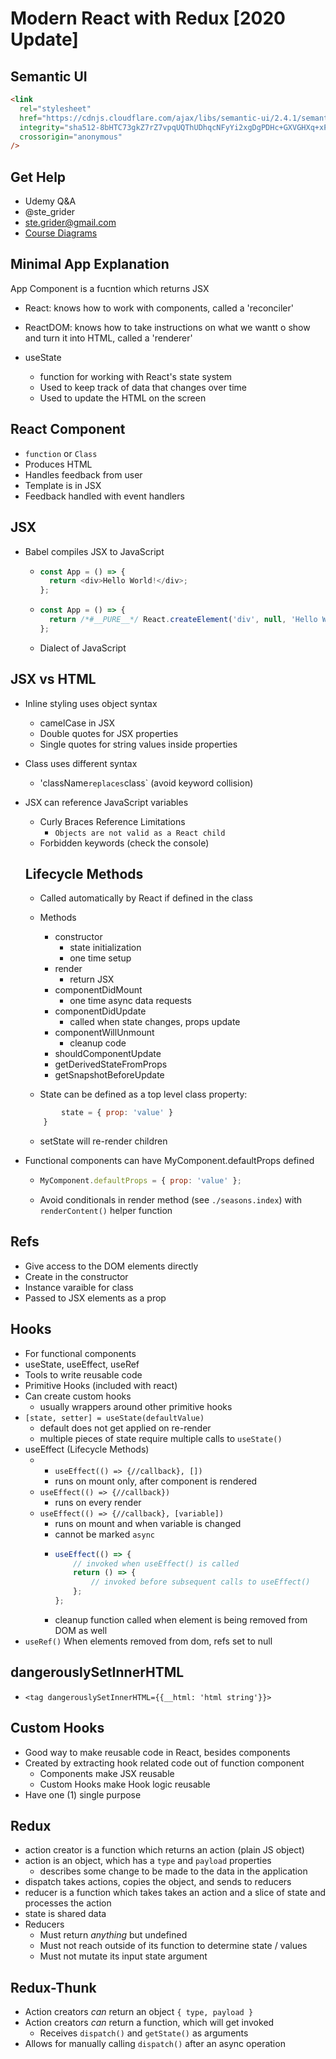 # Modern React with Redux [2020 Update]

## Semantic UI

```html
<link
  rel="stylesheet"
  href="https://cdnjs.cloudflare.com/ajax/libs/semantic-ui/2.4.1/semantic.min.css"
  integrity="sha512-8bHTC73gkZ7rZ7vpqUQThUDhqcNFyYi2xgDgPDHc+GXVGHXq+xPjynxIopALmOPqzo9JZj0k6OqqewdGO3EsrQ=="
  crossorigin="anonymous"
/>
```

## Get Help

- Udemy Q&A
- @ste_grider
- ste.grider@gmail.com
- [Course Diagrams](https://github.com/StephenGrider/redux-code)

## Minimal App Explanation

App Component is a fucntion which returns JSX

- React: knows how to work with components, called a 'reconciler'
- ReactDOM: knows how to take instructions on what we wantt o show and turn it into HTML, called a 'renderer'

- useState
  - function for working with React's state system
  - Used to keep track of data that changes over time
  - Used to update the HTML on the screen

## React Component

- `function` or `Class`
- Produces HTML
- Handles feedback from user
- Template is in JSX
- Feedback handled with event handlers

## JSX

- Babel compiles JSX to JavaScript
  - ```javascript
    const App = () => {
      return <div>Hello World!</div>;
    };
    ```
  - ```javascript
    const App = () => {
      return /*#__PURE__*/ React.createElement('div', null, 'Hello World!');
    };
    ```
  - Dialect of JavaScript

## JSX vs HTML

- Inline styling uses object syntax
  - camelCase in JSX
  - Double quotes for JSX properties
  - Single quotes for string values inside properties
- Class uses different syntax
  - 'className`replaces`class` (avoid keyword collision)
- JSX can reference JavaScript variables

  - Curly Braces Reference Limitations
    - `Objects are not valid as a React child`
  - Forbidden keywords (check the console)

  ## Lifecycle Methods

  - Called automatically by React if defined in the class
  - Methods

    - constructor
      - state initialization
      - one time setup
    - render
      - return JSX
    - componentDidMount
      - one time async data requests
    - componentDidUpdate
      - called when state changes, props update
    - componentWillUnmount
      - cleanup code
    - shouldComponentUpdate
    - getDerivedStateFromProps
    - getSnapshotBeforeUpdate

  - State can be defined as a top level class property:

  ```javascript class X extends React.Component {
          state = { prop: 'value' }
      }
  ```

  - setState will re-render children

- Functional components can have MyComponent.defaultProps defined
  - ```javascript
    MyComponent.defaultProps = { prop: 'value' };
    ```
  - Avoid conditionals in render method (see `./seasons.index`) with `renderContent()` helper function

## Refs

- Give access to the DOM elements directly
- Create in the constructor
- Instance varaible for class
- Passed to JSX elements as a prop

## Hooks

- For functional components
- useState, useEffect, useRef
- Tools to write reusable code
- Primitive Hooks (included with react)
- Can create custom hooks
  - usually wrappers around other primitive hooks
- `[state, setter] = useState(defaultValue)`
  - default does not get applied on re-render
  - multiple pieces of state require multiple calls to `useState()`
- useEffect (Lifecycle Methods)
  - - `useEffect(() => {//callback}, [])`
    - runs on mount only, after component is rendered
  - `useEffect(() => {//callback})`
    - runs on every render
  - `useEffect(() => {//callback}, [variable])`
    - runs on mount and when variable is changed
    - cannot be marked `async`
    - ```javascript
      useEffect(() => {
          // invoked when useEffect() is called
          return () => {
              // invoked before subsequent calls to useEffect()
          };
      };
      ```
    - cleanup function called when element is being removed from DOM as well
- `useRef()` When elements removed from dom, refs set to null

## dangerouslySetInnerHTML

- `<tag dangerouslySetInnerHTML={{__html: 'html string'}}>`

## Custom Hooks

- Good way to make reusable code in React, besides components
- Created by extracting hook related code out of function component
  - Components make JSX reusable
  - Custom Hooks make Hook logic reusable
- Have one (1) single purpose

## Redux

- action creator is a function which returns an action (plain JS object)
- action is an object, which has a `type` and `payload` properties
  - describes some change to be made to the data in the application
- dispatch takes actions, copies the object, and sends to reducers
- reducer is a function which takes takes an action and a slice of state and processes the action
- state is shared data
- Reducers
  - Must return _anything_ but undefined
  - Must not reach outside of its function to determine state / values
  - Must not mutate its input state argument

## Redux-Thunk

- Action creators _can_ return an object `{ type, payload }`
- Action creators _can_ return a function, which will get invoked
  - Receives `dispatch()` and `getState()` as arguments
- Allows for manually calling `dispatch()` after an async operation
